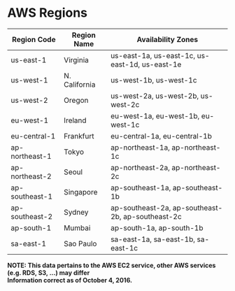 # AWS Regions

| Region Code     | Region Name     | Availability Zones
------------------|-----------------|--------------------------------------------------------
| us-east-1	      | Virginia	      | us-east-1a, us-east-1c, us-east-1d, us-east-1e
| us-west-1	      | N. California   | us-west-1b, us-west-1c
| us-west-2	      | Oregon	        | us-west-2a, us-west-2b, us-west-2c
| eu-west-1	      | Ireland	        | eu-west-1a, eu-west-1b, eu-west-1c
| eu-central-1	  | Frankfurt	      | eu-central-1a, eu-central-1b
| ap-northeast-1	| Tokyo	          | ap-northeast-1a, ap-northeast-1c
| ap-northeast-2  | Seoul           | ap-northeast-2a, ap-northeast-2c
| ap-southeast-1	| Singapore	      | ap-southeast-1a, ap-southeast-1b
| ap-southeast-2	| Sydney	        | ap-southeast-2a, ap-southeast-2b, ap-southeast-2c
| ap-south-1      | Mumbai          | ap-south-1a, ap-south-1b
| sa-east-1	      | Sao Paulo	      | sa-east-1a, sa-east-1b, sa-east-1c

**NOTE: This data pertains to the AWS EC2 service, other AWS services (e.g. RDS, S3, ...) may differ  
Information correct as of October 4, 2016.**
